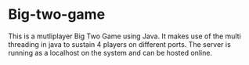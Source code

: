 # Big-two-game
This is a mutliplayer Big Two Game using Java. It makes use of the multi threading in java to sustain 4 players on different ports. The server is running as a localhost on the system and can be hosted online.
